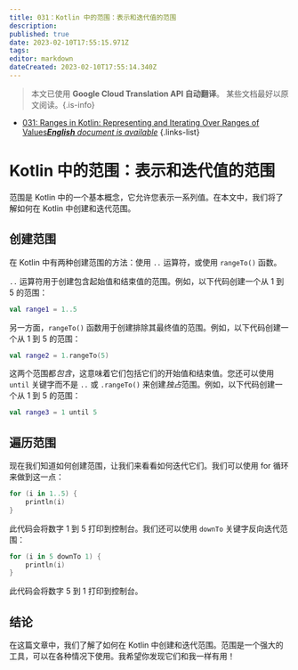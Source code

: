 ```yaml
---
title: 031：Kotlin 中的范围：表示和迭代值的范围
description: 
published: true
date: 2023-02-10T17:55:15.971Z
tags: 
editor: markdown
dateCreated: 2023-02-10T17:55:14.340Z
---
```


> 本文已使用 **Google Cloud Translation API 自动翻译**。
某些文档最好以原文阅读。{.is-info}



- [031: Ranges in Kotlin: Representing and Iterating Over Ranges of Values***English** document is available*](/en/Knowledge-base/Kotlin/Learning/031-ranges-in-kotlin-representing-and-iterating-over-ranges-of-values)
{.links-list}


# Kotlin 中的范围：表示和迭代值的范围

范围是 Kotlin 中的一个基本概念，它允许您表示一系列值。在本文中，我们将了解如何在 Kotlin 中创建和迭代范围。

## 创建范围

在 Kotlin 中有两种创建范围的方法：使用 `..` 运算符，或使用 `rangeTo()` 函数。

`..` 运算符用于创建包含起始值和结束值的范围。例如，以下代码创建一个从 1 到 5 的范围：

```kotlin
val range1 = 1..5
```

另一方面，`rangeTo()` 函数用于创建排除其最终值的范围。例如，以下代码创建一个从 1 到 5 的范围：

```kotlin
val range2 = 1.rangeTo(5)
```

这两个范围都*包含*，这意味着它们包括它们的开始值和结束值。您还可以使用 `until` 关键字而不是 `..` 或 `.rangeTo()` 来创建*独占*范围。例如，以下代码创建一个从 1 到 5 的范围：

```kotlin
val range3 = 1 until 5
```

## 遍历范围

现在我们知道如何创建范围，让我们来看看如何迭代它们。我们可以使用 for 循环来做到这一点：

```kotlin
for (i in 1..5) {
    println(i)
}
```

此代码会将数字 1 到 5 打印到控制台。我们还可以使用 `downTo` 关键字反向迭代范围：

```kotlin
for (i in 5 downTo 1) {
    println(i)
}
```

此代码会将数字 5 到 1 打印到控制台。

## 结论

在这篇文章中，我们了解了如何在 Kotlin 中创建和迭代范围。范围是一个强大的工具，可以在各种情况下使用。我希望你发现它们和我一样有用！